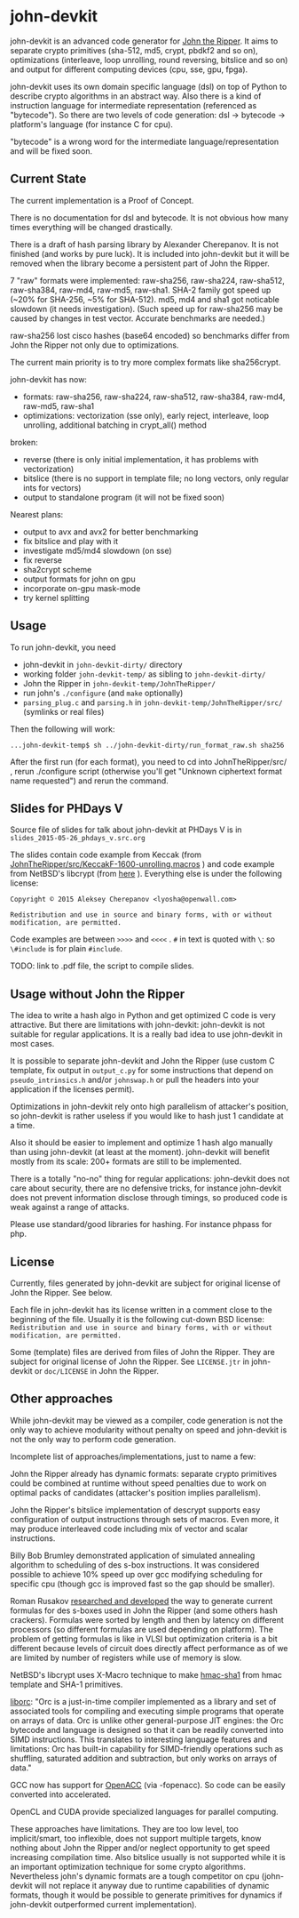# john-devkit

john-devkit is an advanced code generator for [John the Ripper](https://github.com/magnumripper/JohnTheRipper). It aims to separate crypto primitives (sha-512, md5, crypt, pbdkf2 and so on), optimizations (interleave, loop unrolling, round reversing, bitslice and so on) and output for different computing devices (cpu, sse, gpu, fpga).

john-devkit uses its own domain specific language (dsl) on top of Python to describe crypto algorithms in an abstract way. Also there is a kind of instruction language for intermediate representation (referenced as "bytecode"). So there are two levels of code generation: dsl -> bytecode -> platform's language (for instance C for cpu).

"bytecode" is a wrong word for the intermediate language/representation and will be fixed soon.

## Current State

The current implementation is a Proof of Concept.

There is no documentation for dsl and bytecode. It is not obvious how many times everything will be changed drastically.

There is a draft of hash parsing library by Alexander Cherepanov. It is not finished (and works by pure luck). It is included into john-devkit but it will be removed when the library become a persistent part of John the Ripper.

7 "raw" formats were implemented: raw-sha256, raw-sha224, raw-sha512, raw-sha384, raw-md4, raw-md5, raw-sha1. SHA-2 family got speed up (~20% for SHA-256, ~5% for SHA-512). md5, md4 and sha1 got noticable slowdown (it needs investigation). (Such speed up for raw-sha256 may be caused by changes in test vector. Accurate benchmarks are needed.)

raw-sha256 lost cisco hashes (base64 encoded) so benchmarks differ from John the Ripper not only due to optimizations.

The current main priority is to try more complex formats like sha256crypt.

john-devkit has now:
  * formats: raw-sha256, raw-sha224, raw-sha512, raw-sha384, raw-md4, raw-md5, raw-sha1
  * optimizations: vectorization (sse only), early reject, interleave, loop unrolling, additional batching in crypt_all() method

broken:
  * reverse (there is only initial implementation, it has problems with vectorization)
  * bitslice (there is no support in template file; no long vectors, only regular ints for vectors)
  * output to standalone program (it will not be fixed soon)

Nearest plans:
  * output to avx and avx2 for better benchmarking
  * fix bitslice and play with it
  * investigate md5/md4 slowdown (on sse)
  * fix reverse
  * sha2crypt scheme
  * output formats for john on gpu
  * incorporate on-gpu mask-mode
  * try kernel splitting

## Usage

To run john-devkit, you need
  * john-devkit in `john-devkit-dirty/` directory
  * working folder `john-devkit-temp/` as sibling to `john-devkit-dirty/`
  * John the Ripper in `john-devkit-temp/JohnTheRipper/`
  * run john's `./configure` (and `make` optionally)
  * `parsing_plug.c` and `parsing.h` in `john-devkit-temp/JohnTheRipper/src/` (symlinks or real files)

Then the following will work:

`...john-devkit-temp$ sh ../john-devkit-dirty/run_format_raw.sh sha256`

After the first run (for each format), you need to cd into JohnTheRipper/src/ , rerun ./configure script (otherwise you'll get "Unknown ciphertext format name requested") and rerun the command.

## Slides for PHDays V

Source file of slides for talk about john-devkit at PHDays V is in
`slides_2015-05-26_phdays_v.src.org`

The slides contain code example from Keccak (from [JohnTheRipper/src/KeccakF-1600-unrolling.macros](https://github.com/magnumripper/JohnTheRipper/blob/bleeding-jumbo/src/KeccakF-1600-unrolling.macros) ) and code example from NetBSD's libcrypt (from [here](https://github.com/rumpkernel/netbsd-userspace-src/blob/3280867f12bbd346f39d5a4efb41fcf9b087bf33/lib/libcrypt/hmac_sha1.c) ). Everything else is under the following license:

`Copyright © 2015 Aleksey Cherepanov <lyosha@openwall.com>`

`Redistribution and use in source and binary forms, with or without modification, are permitted.`

Code examples are between `>>>>` and `<<<<` . `#` in text is quoted with `\`: so `\#include` is for plain `#include`.

TODO: link to .pdf file, the script to compile slides.

## Usage without John the Ripper

The idea to write a hash algo in Python and get optimized C code is very attractive. But there are limitations with john-devkit: john-devkit is not suitable for regular applications. It is a really bad idea to use john-devkit in most cases.

It is possible to separate john-devkit and John the Ripper (use custom C template, fix output in `output_c.py` for some instructions that depend on `pseudo_intrinsics.h` and/or `johnswap.h` or pull the headers into your application if the licenses permit).

Optimizations in john-devkit rely onto high parallelism of attacker's position, so john-devkit is rather useless if you would like to hash just 1 candidate at a time.

Also it should be easier to implement and optimize 1 hash algo manually than using john-devkit (at least at the moment). john-devkit will benefit mostly from its scale: 200+ formats are still to be implemented.

There is a totally "no-no" thing for regular applications: john-devkit does not care about security, there are no defensive tricks, for instance john-devkit does not prevent information disclose through timings, so produced code is weak against a range of attacks.

Please use standard/good libraries for hashing. For instance phpass for php.

## License

Currently, files generated by john-devkit are subject for original license of John the Ripper. See below.

Each file in john-devkit has its license written in a comment close to the beginning of the file. Usually it is the following cut-down BSD license:
`Redistribution and use in source and binary forms, with or without modification, are permitted.`

Some (template) files are derived from files of John the Ripper. They are subject for original license of John the Ripper. See `LICENSE.jtr` in john-devkit or `doc/LICENSE` in John the Ripper.

## Other approaches

While john-devkit may be viewed as a compiler, code generation is not the only way to achieve modularity without penalty on speed and john-devkit is not the only way to perform code generation.

Incomplete list of approaches/implementations, just to name a few:

John the Ripper already has dynamic formats: separate crypto primitives could be combined at runtime without speed penalties due to work on optimal packs of candidates (attacker's position implies parallelism).

John the Ripper's bitslice implementation of descrypt supports easy configuration of output instructions through sets of macros. Even more, it may produce interleaved code including mix of vector and scalar instructions.

Billy Bob Brumley demonstrated application of simulated annealing algorithm to scheduling of des s-box instructions. It was considered possible to achieve 10% speed up over gcc modifying scheduling for specific cpu (though gcc is improved fast so the gap should be smaller).

Roman Rusakov [researched and developed](http://www.openwall.info/wiki/sbox-opt/des) the way to generate current formulas for des s-boxes used in John the Ripper (and some others hash crackers). Formulas were sorted by length and then by latency on different processors (so different formulas are used depending on platform). The problem of getting formulas is like in VLSI but optimization criteria is a bit different because levels of circuit does directly affect performance as of we are limited by number of registers while use of memory is slow.

NetBSD's libcrypt uses X-Macro technique to make [hmac-sha1](https://github.com/rumpkernel/netbsd-userspace-src/blob/3280867f12bbd346f39d5a4efb41fcf9b087bf33/lib/libcrypt/hmac_sha1.c) from hmac template and SHA-1 primitives.

[liborc](http://code.entropywave.com/orc/):
"Orc is a just-in-time compiler implemented as a library and set of associated tools for compiling and executing simple programs that operate on arrays of data.  Orc is unlike other general-purpose JIT engines: the Orc bytecode and language is designed so that it can be readily converted into SIMD instructions.  This translates to interesting language features and limitations: Orc has built-in capability for SIMD-friendly operations such as shuffling, saturated addition and subtraction, but only works on arrays of data."

GCC now has support for [OpenACC](http://www.openacc.org/) (via -fopenacc). So code can be easily converted into accelerated.

OpenCL and CUDA provide specialized languages for parallel computing.

These approaches have limitations. They are too low level, too implicit/smart, too inflexible, does not support multiple targets, know nothing about John the Ripper and/or neglect opportunity to get speed increasing compilation time. Also bitslice usually is not supported while it is an important optimization technique for some crypto algorithms. Nevertheless john's dynamic formats are a tough competitor on cpu (john-devkit will not replace it anyway due to runtime capabilities of dynamic formats, though it would be possible to generate primitives for dynamics if john-devkit outperformed current implementation).

